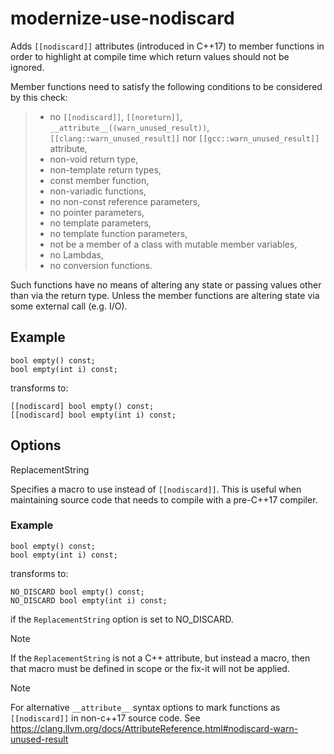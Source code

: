 modernize-use-nodiscard
=======================

Adds `[[nodiscard]]` attributes (introduced in C++17) to member
functions in order to highlight at compile time which return values
should not be ignored.

Member functions need to satisfy the following conditions to be
considered by this check:

> -   no `[[nodiscard]]`, `[[noreturn]]`,
>     `__attribute__((warn_unused_result))`,
>     `[[clang::warn_unused_result]]` nor `[[gcc::warn_unused_result]]`
>     attribute,
> -   non-void return type,
> -   non-template return types,
> -   const member function,
> -   non-variadic functions,
> -   no non-const reference parameters,
> -   no pointer parameters,
> -   no template parameters,
> -   no template function parameters,
> -   not be a member of a class with mutable member variables,
> -   no Lambdas,
> -   no conversion functions.

Such functions have no means of altering any state or passing values
other than via the return type. Unless the member functions are altering
state via some external call (e.g. I/O).

Example
-------

    bool empty() const;
    bool empty(int i) const;

transforms to:

    [[nodiscard] bool empty() const;
    [[nodiscard] bool empty(int i) const;

Options
-------

ReplacementString

Specifies a macro to use instead of `[[nodiscard]]`. This is useful when
maintaining source code that needs to compile with a pre-C++17 compiler.

### Example

    bool empty() const;
    bool empty(int i) const;

transforms to:

    NO_DISCARD bool empty() const;
    NO_DISCARD bool empty(int i) const;

if the `ReplacementString` option is set to <span
class="title-ref">NO\_DISCARD</span>.

Note

If the `ReplacementString` is not a C++ attribute, but instead a macro,
then that macro must be defined in scope or the fix-it will not be
applied.

Note

For alternative `__attribute__` syntax options to mark functions as
`[[nodiscard]]` in non-c++17 source code. See
<https://clang.llvm.org/docs/AttributeReference.html#nodiscard-warn-unused-result>

